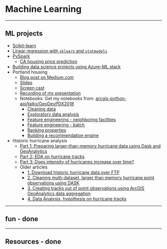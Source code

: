 # Machine Learning

-------------------------------------------
## ML projects
- [Scikit-learn](projects/sklearn-1.html)
- [Linear regression with `sklearn` and `statmodels`](projects/sklearn_statmoels_linear_regression.html)
- [PySpark](pySpark/getting-started-pyspark.html)
  - [CA housing price prediction](pySpark/spark-ml-CA-housing.html)
- [Building data science projects using Azure-ML stack](azure-ml-data-science.html)
- Portland housing
  - [Blog post on Medium.com](https://medium.com/geoai/house-hunting-the-data-scientist-way-b32d93f5a42f)
  - [Slides](https://slides.com/atma_mani/deck-1)
  - [Screen cast](https://youtu.be/nDChU97sSB0)
  - [Recording of my presentation](https://youtu.be/CAryqB8Bl5o)
  - Notebooks:
    Get my notebooks from: [arcgis-python-api/talks/GeoDevPDX2018](https://github.com/Esri/arcgis-python-api/tree/master/talks/GeoDevPDX2018)
    - [Cleaning data](projects/portland-housing-clean-housing-data.html)
    - [Exploratory data analysis](projects/portland-housing-exploratory-data-analysis.html)
    - [Feature engineering - neighboring facilities](projects/portland-housing-feature-engineering-neighboring-facilities.html)
    - [Feature engineering - batch](projects/portland-housing-feature-engineering-neighboring-facilities-batch.html)
    - [Ranking properties](projects/portland-housing-rank-properties-using-features.html)
    - [Building a recommendation engine](projects/portland-housing-build-recommendation-engine.html)
- Historic hurricane analysis
  - [Part 1: Preparing larger-than-memory hurricane data using Dask and GeoAnalytics](projects/part1_prepare_hurricane_data.html)
  - [Part 2: EDA on hurricane tracks](projects/part2_explore_hurricane_tracks.html)
  - [Part 3: Does intensity of hurricanes increase over time?](projects/part3_analyze_hurricane_tracks.html)
  - Older articles
    - [1. Download historic hurricane data over FTP](projects/hurr1-download_hurricane_raw_over_ftp.html)
    - [2. Cleaning multi-dataset, larger than memory hurricane point observations using DASK](projects/hurr2-cleaning_hurricane_observations_with_dask.html)
    - [3. Creating tracks out of point observations using ArcGIS GeoAnalytics data aggregation](projects/hurr3-creating_hurricane_tracks_using_geoanalytics.html)
    - [4. Data Analysis, hypothesis on hurricane tracks](projects/hurr4-analyzing_hurricane_tracks.html)
------------------------------------------
## fun - done

------------------------------------------
## Resources - done
 